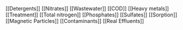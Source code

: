 [[Detergents]]
[[Nitrates]]
[[Wastewater]]
[[COD]]
[[Heavy metals]]
[[Treatment]]
[[Total nitrogen]]
[[Phosphates]]
[[Sulfates]]
[[Sorption]]
[[Magnetic Particles]]
[[Contaminants]]
[[Real Effluents]]
